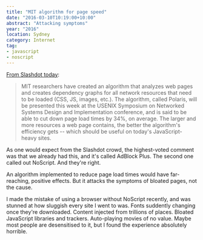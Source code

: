 ```yaml
---
title: "MIT algorithm for page speed"
date: "2016-03-10T10:19:00+10:00"
abstract: "Attacking symptoms"
year: "2016"
location: Sydney
category: Internet
tag:
- javascript
- noscript
---
```

[From Slashdot today]\:

> MIT researchers have created an algorithm that analyzes web pages and creates dependency graphs for all network resources that need to be loaded (CSS, JS, images, etc.). The algorithm, called Polaris, will be presented this week at the USENIX Symposium on Networked Systems Design and Implementation conference, and is said to be able to cut down page load times by 34%, on average. The larger and more resources a web page contains, the better the algorithm's efficiency gets -- which should be useful on today's JavaScript-heavy sites.

As one would expect from the Slashdot crowd, the highest-voted comment was that we already had this, and it's called AdBlock Plus. The second one called out NoScript. And they're right.

An algorithm implemented to reduce page load times would have far-reaching, positive effects. But it attacks the symptoms of bloated pages, not the cause.

I made the mistake of using a browser without NoScript recently, and was stunned at how sluggish every site I went to was. Fonts suddently changing once they're downloaded. Content injected from trillions of places. Bloated JavaScript libraries and trackers. Auto-playing movies of no value. Maybe most people are desensitised to it, but I found the experience absolutely horrible.

[From Slashdot today]: http://news.slashdot.org/story/16/03/09/220214/mit-creates-algorithm-that-speeds-up-page-load-time-by-34

